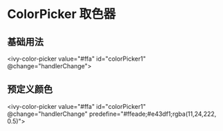 # ColorPicker 取色器

## 基础用法

<ivy-color-picker value="#ffa" id="colorPicker1" @change="handlerChange"></ivy-color-picker>

<div :style="{width: '100px', height: '100px', backgroundColor: val}"></div>

## 预定义颜色

<ivy-color-picker value="#ffa" id="colorPicker1" @change="handlerChange" predefine="#ffeade;#e43df1;rgba(11,24,222, 0.5)"></ivy-color-picker>

<script setup>
import { ref } from 'vue'
const val = ref()
const handlerChange = (e) => {
    val.value = e.detail[0]
    console.log(e.detail[0])
}
</script>
